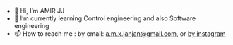 - 👋 Hi, I’m AMIR JJ
- 🌱 I’m currently learning Control engineering and also Software engineering
- 📫 How to reach me : by email: a.m.x.janjan@gmail.com, or [by instagram](https://www.instagram.com/a.m.x.janjan/)

<!---
A-janjan/A-janjan is a ✨ special ✨ repository because its `README.md` (this file) appears on your GitHub profile.
You can click the Preview link to take a look at your changes.
--->
